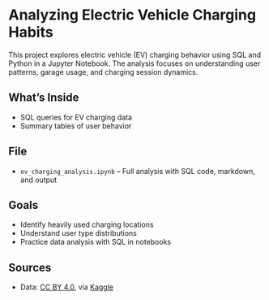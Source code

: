 
 # Analyzing Electric Vehicle Charging Habits

This project explores electric vehicle (EV) charging behavior using SQL and Python in a Jupyter Notebook. The analysis focuses on understanding user patterns, garage usage, and charging session dynamics.

## What’s Inside

- SQL queries for EV charging data
- Summary tables of user behavior

## File

- `ev_charging_analysis.ipynb` – Full analysis with SQL code, markdown, and output


## Goals

- Identify heavily used charging locations
- Understand user type distributions
- Practice data analysis with SQL in notebooks

## Sources

- Data: [CC BY 4.0](https://creativecommons.org/licenses/by/4.0/), via [Kaggle](https://www.kaggle.com/)


